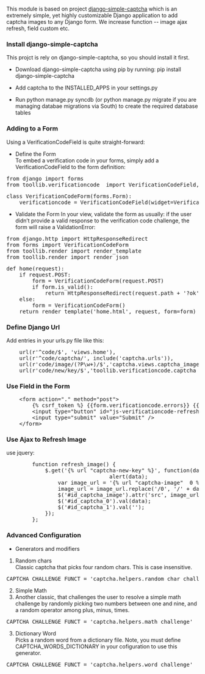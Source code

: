 This module is based on project [django-simple-captcha](https://github.com/mbi/django-simple-captcha) which is an extremely simple,
yet highly customizable Django application to add captcha images to any Django form. We increase function -- image ajax refresh,  field custom etc. 

### Install django-simple-captcha
This projct is rely on django-simple-captcha, so you should install it first.

* Download django-simple-captcha using pip by running: pip install django-simple-captcha

* Add captcha to the INSTALLED_APPS in your settings.py

* Run python manage.py syncdb (or python manage.py migrate if you are managing databae migrations via South) to create the required database tables

### Adding to a Form
Using a VerificationCodeField is quite straight-forward:

* Define the Form <br>
To embed a verification code in your forms, simply add a VerificationCodeField to the form definition:
<pre>
from django import forms
from toollib.verificationcode  import VerificationCodeField, VerificationCodeTextInput
</pre>
<pre>
class VerificationCodeForm(forms.Form):
    verificationcode = VerificationCodeField(widget=VerificationCodeTextInput({"class": "test"}))
</pre>

* Validate the Form
In your view, validate the form as usually: if the user didn’t provide a valid response to the verification code challenge, the form will raise a ValidationError:
<pre>
from django.http import HttpResponseRedirect
from forms import VerificationCodeForm
from toollib.render import render_template
from toollib.render import render_json
</pre>
<pre>
def home(request):
    if request.POST:
        form = VerificationCodeForm(request.POST)
        if form.is_valid():
            return HttpResponseRedirect(request.path + '?ok')
    else:
        form = VerificationCodeForm()
    return render_template('home.html', request, form=form)
</pre>

### Define Django Url

Add entries in your urls.py file like this:
<pre>
    url(r'^code/$', 'views.home'),
    url(r'^code/captcha/', include('captcha.urls')),
    url(r'code/image/(?P<key>\w+)/$','captcha.views.captcha_image',name='verificationcode-image'),
    url(r'code/new/key/$','toollib.verificationcode.captcha_new_key',name='verificationcode-new-key'),
</pre>

### Use Field in the Form

<pre>
	&lt;form action="." method="post"&gt;
		{% csrf_token %} {{form.verificationcode.errors}} {{form.verificationcode}}
		&lt;input type="button" id="js-verificationcode-refresh" value="change" /&gt;
		&lt;input type="submit" value="Submit" /&gt;
	&lt;/form&gt;
</pre>

### Use Ajax to Refresh Image <br>

use jquery: 
<pre>
		function refresh_image() {
			$.get('{% url "captcha-new-key" %}', function(data) {
                                alert(data);
				var image_url = '{% url "captcha-image"  0 %}';
				image_url = image_url.replace('/0', '/' + data);
				$('#id_captcha_image').attr('src', image_url);
				$('#id_captcha_0').val(data);
				$('#id_captcha_1').val('');
			});
		};
</pre>

### Advanced Configuration
* Generators and modifiers <br/>
1. Random chars <br/>
Classic captcha that picks four random chars. This is case insensitive.
<pre>
CAPTCHA_CHALLENGE_FUNCT = 'captcha.helpers.random_char_challenge'
</pre>
2. Simple Math <br/><li>
Another classic, that challenges the user to resolve a simple math challenge by randomly picking two numbers between one and nine, and a random operator among plus, minus, times.
<pre>
CAPTCHA_CHALLENGE_FUNCT = 'captcha.helpers.math_challenge'
</pre>
3. Dictionary Word  <br/>
Picks a random word from a dictionary file. Note, you must define CAPTCHA_WORDS_DICTIONARY in your cofiguration to use this generator.
<pre>
CAPTCHA_CHALLENGE_FUNCT = 'captcha.helpers.word_challenge'
</pre>

